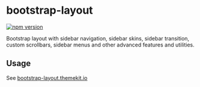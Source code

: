 # bootstrap-layout

[![npm version](https://badge.fury.io/js/bootstrap-layout.svg)](https://badge.fury.io/js/bootstrap-layout)

Bootstrap layout with sidebar navigation, sidebar skins, sidebar transition, custom scrollbars, sidebar menus and other advanced features and utilities.

## Usage
See [bootstrap-layout.themekit.io](http://bootstrap-layout.themekit.io/index.html)